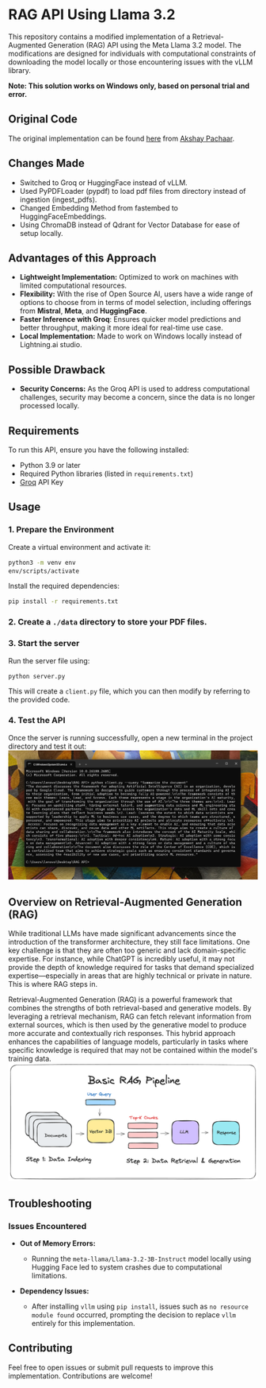 # RAG API Using Llama 3.2

This repository contains a modified implementation of a Retrieval-Augmented Generation (RAG) API using the Meta Llama 3.2 model. 
The modifications are designed for individuals with computational constraints of downloading the model locally or those encountering issues with the vLLM library.

**Note: This solution works on Windows only, based on personal trial and error.**

## Original Code
The original implementation can be found [here](https://lightning.ai/lightning-ai/studios/deploy-a-private-llama-3-2-rag-api?utm_source=akshay) from [Akshay Pachaar](https://www.linkedin.com/posts/akshay-pachaar_i-created-a-100-private-llama-32-rag-api-activity-7279837399197605889-0NIK/?utm_source=share&utm_medium=member_android).

## Changes Made
- Switched to Groq or HuggingFace instead of vLLM.
- Used PyPDFLoader (pypdf) to load pdf files from directory instead of ingestion (ingest_pdfs).
- Changed Embedding Method from fastembed to HuggingFaceEmbeddings.
- Using ChromaDB instead of Qdrant for Vector Database for ease of setup locally.

  
## Advantages of this Approach
- **Lightweight Implementation:** Optimized to work on machines with limited computational resources.
- **Flexibility:** With the rise of Open Source AI, users have a wide range of options to choose from in terms of model selection, including offerings from **Mistral**, **Meta**, and **HuggingFace**.
- **Faster Inference with Groq**: Ensures quicker model predictions and better throughput, making it more ideal for real-time use case.
- **Local Implementation:** Made to work on Windows locally instead of Lightning.ai studio.


## Possible Drawback
- **Security Concerns:** As the Groq API is used to address computational challenges, security may become a concern, since the data is no longer processed locally.

## Requirements
To run this API, ensure you have the following installed:

- Python 3.9 or later
- Required Python libraries (listed in `requirements.txt`)
- [Groq](https://console.groq.com/playground) API Key

## Usage

### 1. Prepare the Environment
Create a virtual environment and activate it:
```bash
python3 -m venv env
env/scripts/activate
```

Install the required dependencies:
```bash
pip install -r requirements.txt
```

### 2. Create a `./data` directory to store your PDF files.

### 3. Start the server
Run the server file using:
```bash
python server.py
```

This will create a `client.py` file, which you can then modify by referring to the provided code.


### 4. Test the API
Once the server is running successfully, open a new terminal in the project directory and test it out:
![Project Logo](test.png "Project Logo")


## Overview on Retrieval-Augmented Generation (RAG)
While traditional LLMs have made significant advancements since the introduction of the transformer architecture, they still face limitations. One key challenge is that they are often too generic and lack domain-specific expertise. For instance, while ChatGPT is incredibly useful, it may not provide the depth of knowledge required for tasks that demand specialized expertise—especially in areas that are highly technical or private in nature. This is where RAG steps in.

Retrieval-Augmented Generation (RAG) is a powerful framework that combines the strengths of both retrieval-based and generative models. By leveraging a retrieval mechanism, RAG can fetch relevant information from external sources, which is then used by the generative model to produce more accurate and contextually rich responses. This hybrid approach enhances the capabilities of language models, particularly in tasks where specific knowledge is required that may not be contained within the model's training data.
![Project Logo](RAG.png "Project Logo")


## Troubleshooting

### Issues Encountered
- **Out of Memory Errors:**
  - Running the `meta-llama/Llama-3.2-3B-Instruct` model locally using Hugging Face led to system crashes due to computational limitations.

- **Dependency Issues:**
  - After installing `vllm` using `pip install`, issues such as `no resource module found` occurred, prompting the decision to replace `vllm` entirely for this implementation.

## Contributing
Feel free to open issues or submit pull requests to improve this implementation. Contributions are welcome!


